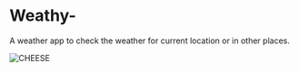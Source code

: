# Weathy-

A weather app to check the weather for current location or in other places.

![CHEESE](https://drive.google.com/file/d/151AqNNjXikz6V7-da16GKkYnByWwu_S9/view?usp=sharing)
